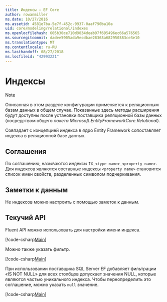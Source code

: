 ```yaml
---
title: Индексы — EF Core
author: rowanmiller
ms.date: 10/27/2016
ms.assetid: 4581e7ba-5e7f-452c-9937-0aaf790ba10a
uid: core/modeling/relational/indexes
ms.openlocfilehash: 605b30ce710d9034deab97f695496ec66a576565
ms.sourcegitcommit: dadee5905ada9ecdbae28363a682950383ce3e10
ms.translationtype: MT
ms.contentlocale: ru-RU
ms.lasthandoff: 08/27/2018
ms.locfileid: "42993221"
---
```

# <a name="indexes"></a>Индексы

> [!NOTE]  
> Описанная в этом разделе конфигурации применяется к реляционным базам данных в общем случае. Показанные здесь методы расширения будут доступны после установки поставщика реляционной базы данных (посредством общего *пакета Microsoft.EntityFrameworkCore.Relational*).

Совпадает с концепцией индекса в ядро Entity Framework сопоставляет индекса в реляционной базе данных.

## <a name="conventions"></a>Соглашения

По соглашению, называются индексы `IX_<type name>_<property name>`. Для индексов являются составные индексы `<property name>` становится список имен свойств, разделенных символом подчеркивания.

## <a name="data-annotations"></a>Заметки к данным

Не индексов можно настроить с помощью заметок к данным.

## <a name="fluent-api"></a>Текучий API

Fluent API можно использовать для настройки имени индекса.

[!code-csharp[Main](../../../../samples/core/Modeling/FluentAPI/Samples/Relational/IndexName.cs?name=Model&highlight=9)]

Можно также указать фильтр.

[!code-csharp[Main](../../../../samples/core/Modeling/FluentAPI/Samples/Relational/IndexFilter.cs?name=Model&highlight=9)]

При использовании поставщика SQL Server EF добавляет фильтрации «IS NOT NULL» для всех столбцов допускает значения NULL, которые являются частью уникального индекса. Чтобы переопределить это соглашение, можно указать `null` значение.

[!code-csharp[Main](../../../../samples/core/Modeling/FluentAPI/Samples/Relational/IndexNoFilter.cs?name=Model&highlight=10)]
